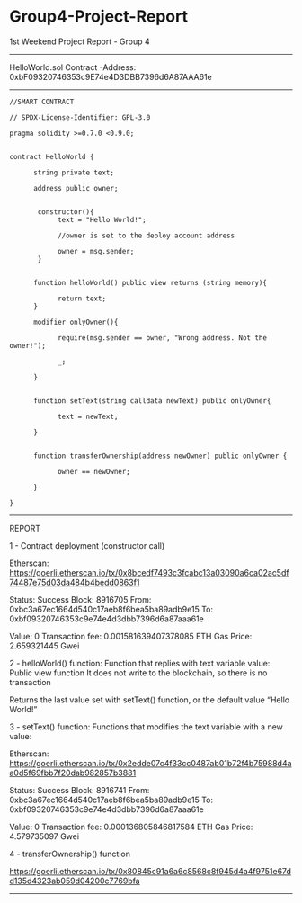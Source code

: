 # Group4-Project-Report

1st Weekend Project Report - Group 4 

--------------------------------------------------------------------------------------------------------

HelloWorld.sol Contract -Address: 0xbF09320746353c9E74e4D3DBB7396d6A87AAA61e


--------------------------------------------------------------------------------------------------------
```
//SMART CONTRACT

// SPDX-License-Identifier: GPL-3.0

pragma solidity >=0.7.0 <0.9.0;


contract HelloWorld {

      string private text;
   
      address public owner;


       constructor(){
            text = "Hello World!";
       
            //owner is set to the deploy account address
       
            owner = msg.sender;
       }


      function helloWorld() public view returns (string memory){
   
            return text;
      }
  
      modifier onlyOwner(){
   
            require(msg.sender == owner, "Wrong address. Not the owner!");
       
            _;
       
      }


      function setText(string calldata newText) public onlyOwner{
   
            text = newText;
       
      }


      function transferOwnership(address newOwner) public onlyOwner {
   
            owner == newOwner;
       
      }
   
}
```


--------------------------------------------------------------------------------------------------------


REPORT

1 - Contract deployment (constructor call)

Etherscan: https://goerli.etherscan.io/tx/0x8bcedf7493c3fcabc13a03090a6ca02ac5df74487e75d03da484b4bedd0863f1

Status: Success
Block: 8916705
From: 0xbc3a67ec1664d540c17aeb8f6bea5ba89adb9e15
To: 0xbf09320746353c9e74e4d3dbb7396d6a87aaa61e

Value: 0
Transaction fee: 0.001581639407378085 ETH
Gas Price: 2.659321445 Gwei 

2 - helloWorld() function: Function that replies with text variable value:
Public view function 
It does not write to the blockchain,  so there is no transaction

Returns the last value set with setText() function, or the default value “Hello World!”

3 - setText() function: Functions that modifies the text variable with a new value:

Etherscan:
https://goerli.etherscan.io/tx/0x2edde07c4f33cc0487ab01b72f4b75988d4aa0d5f69fbb7f20dab982857b3881

Status: Success
Block: 8916741
From: 0xbc3a67ec1664d540c17aeb8f6bea5ba89adb9e15
To: 0xbf09320746353c9e74e4d3dbb7396d6a87aaa61e

Value: 0
Transaction fee: 0.000136805846817584 ETH
Gas Price: 4.579735097 Gwei

4 - transferOwnership() function

https://goerli.etherscan.io/tx/0x80845c91a6a6c8568c8f945d4a4f9751e67dd135d4323ab059d04200c7769bfa


--------------------------------------------------------------------------------------------------------
